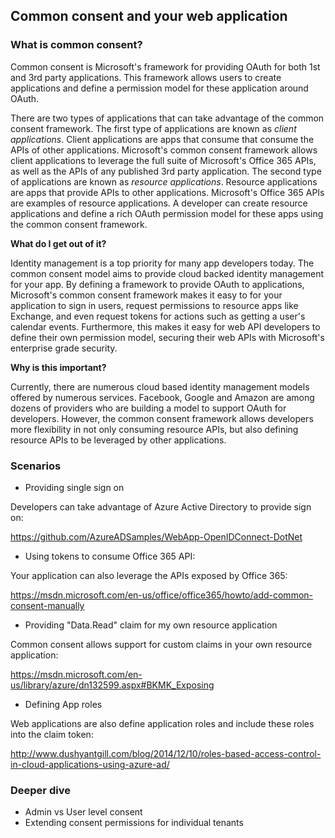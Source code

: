 ## **Common consent and your web application**

### **What is common consent?**

Common consent is Microsoft's framework for providing OAuth for both 1st and 3rd party applications. This framework allows users to create applications and define a permission model for these application around OAuth.

There are two types of applications that can take advantage of the common consent framework. The first type of applications are known as _client applications_. Client applications are apps that consume that consume the APIs of other applications. Microsoft's common consent framework allows client applications to leverage the full suite of Microsoft's Office 365 APIs, as well as the APIs of any published 3rd party application. The second type of applications are known as _resource applications_. Resource applications are apps that provide APIs to other applications. Microsoft's Office 365 APIs are examples of resource applications. A developer can create resource applications and define a rich OAuth permission model for these apps using the common consent framework. 

**What do I get out of it?**

Identity management is a top priority for many app developers today. The common consent model aims to provide cloud backed identity management for your app. By defining a framework to provide OAuth to applications, Microsoft's common consent framework makes it easy to for your application to sign in users, request permissions to resource apps like Exchange, and even request tokens for actions such as getting a user's calendar events. Furthermore, this makes it easy for web API developers to define their own permission model, securing their web APIs with Microsoft's enterprise grade security.

**Why is this important?**

Currently, there are numerous cloud based identity management models offered by numerous services. Facebook, Google and Amazon are among dozens of providers who are building a model to support OAuth for developers. However, the common consent framework allows developers more flexibility in not only consuming resource APIs, but also defining resource APIs to be leveraged by other applications.

### **Scenarios**

* Providing single sign on

Developers can take advantage of Azure Active Directory to provide sign on:

https://github.com/AzureADSamples/WebApp-OpenIDConnect-DotNet

* Using tokens to consume Office 365 API:

Your application can also leverage the APIs exposed by Office 365:  

https://msdn.microsoft.com/en-us/office/office365/howto/add-common-consent-manually

* Providing "Data.Read" claim for my own resource application
 
Common consent allows support for custom claims in your own resource application:

https://msdn.microsoft.com/en-us/library/azure/dn132599.aspx#BKMK_Exposing 

* Defining App roles

Web applications are also define application roles and include these roles into the claim token: 

http://www.dushyantgill.com/blog/2014/12/10/roles-based-access-control-in-cloud-applications-using-azure-ad/ 

### **Deeper dive**

* Admin vs User level consent
* Extending consent permissions for individual tenants
